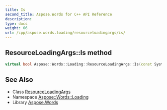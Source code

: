 ```yaml
---
title: Is
second_title: Aspose.Words for C++ API Reference
description: 
type: docs
weight: 66
url: /cpp/aspose.words.loading/resourceloadingargs/is/
---
```

## ResourceLoadingArgs::Is method




```cpp
virtual bool Aspose::Words::Loading::ResourceLoadingArgs::Is(const System::TypeInfo &target) const override
```

## See Also

* Class [ResourceLoadingArgs](../)
* Namespace [Aspose::Words::Loading](../../)
* Library [Aspose.Words](../../../)
